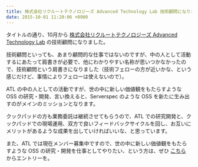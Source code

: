 ```yaml
---
title: 株式会社リクルートテクノロジーズ Advanced Technology Lab 技術顧問になりました
date: 2015-10-01 11:20:06 +0900
---
```


タイトルの通り、10月から [株式会社リクルートテクノロジーズ Advanced Technology Lab](http://atl.recruit-tech.co.jp/) の技術顧問になりました。

技術顧問といっても、あまり顧問的な仕事ではないのですが、中の人として活動するにあたって肩書きが必要で、他にわかりやすい名称が思いつかなかったので、技術顧問という肩書きになりました（技術フェローの方が近いかな、という感じだけど、事情によりフェローは使えないので）。

ATL の中の人としての活動ですが、世の中に新しい価値観をもたらすような OSS の研究・開発、言い換えると、Serverspec のような OSS を新たに生み出すのがメインのミッションとなります。

クックパッドの方も業務委託は継続させてもらうので、ATL での研究開発と、クックパッドでの現場運用、双方で良いフィードバックサイクルを回し、お互いにメリットがあるような成果を出していければいいな、と思っています。

また、ATL では現在メンバー募集中ですので、世の中に新しい価値観をもたらすような OSS の研究・開発を仕事としてやりたい、という方は、ぜひ [こちら](http://atl.recruit-tech.co.jp/recruit/) からエントリーを。
